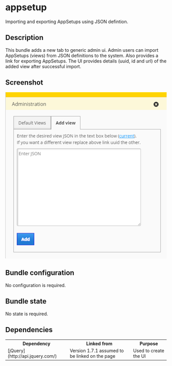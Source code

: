 # appsetup

Importing and exporting AppSetups using JSON defintion.

## Description

This bundle adds a new tab to generic admin ui. Admin users can import AppSetups (views) from JSON definitions to the system. Also provides a link for exporting AppSetups. The UI provides details (uuid, id and url) of the added view after successful import.

## Screenshot

![screenshot](appsetup.png)

## Bundle configuration

No configuration is required.

## Bundle state

No state is required.

## Dependencies

<table class="table">
  <tr>
    <th>Dependency</th><th>Linked from</th><th>Purpose</th>
  </tr>
  <tr>
    <td> [jQuery](http://api.jquery.com/) </td>
    <td> Version 1.7.1 assumed to be linked on the page</td>
    <td> Used to create the UI</td>
  </tr>
</table>
